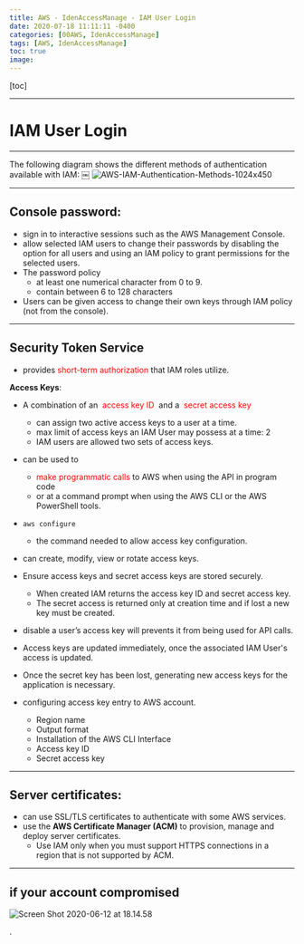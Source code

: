 ```yaml
---
title: AWS - IdenAccessManage - IAM User Login
date: 2020-07-18 11:11:11 -0400
categories: [00AWS, IdenAccessManage]
tags: [AWS, IdenAccessManage]
toc: true
image:
---
```


[toc]

---


# IAM User Login

---

The following diagram shows the different methods of authentication available with IAM:
￼
![AWS-IAM-Authentication-Methods-1024x450](https://i.imgur.com/yAw4RLW.jpg)

---

## Console password:
- sign in to interactive sessions such as the AWS Management Console.
- allow selected IAM users to change their passwords by disabling the option for all users and using an IAM policy to grant permissions for the selected users.
- The password policy
  - at least one numerical character from 0 to 9.
  - contain between 6 to 128 characters
- Users can be given access to change their own keys through IAM policy (not from the console).

---

## Security Token Service
- provides <font color=red> short-term authorization </font> that IAM roles utilize.

**Access Keys**:
- A combination of an <font color=red> access key ID </font> and a <font color=red> secret access key </font>
  - can assign two active access keys to a user at a time.
  - max limit of access keys an IAM User may possess at a time: 2
  - IAM users are allowed two sets of access keys.
- can be used to
  - <font color=red> make programmatic calls </font> to AWS when using the API in program code
  - or at a command prompt when using the AWS CLI or the AWS PowerShell tools.
- `aws configure`
  - the command needed to allow access key configuration.
- can create, modify, view or rotate access keys.
- Ensure access keys and secret access keys are stored securely.
  - When created IAM returns the access key ID and secret access key.
  - The secret access is returned only at creation time and if lost a new key must be created.

- disable a user’s access key will prevents it from being used for API calls.

- Access keys are updated immediately, once the associated IAM User's access is updated.

- Once the secret key has been lost, generating new access keys for the application is necessary.

- configuring access key entry to AWS account.
  - Region name
  - Output format
  - Installation of the AWS CLI Interface
  - Access key ID
  - Secret access key

---

## Server certificates:
- can use SSL/TLS certificates to authenticate with some AWS services.
- use the **AWS Certificate Manager (ACM)** to provision, manage and deploy server certificates.
  - Use IAM only when you must support HTTPS connections in a region that is not supported by ACM.


---


## if your account compromised


![Screen Shot 2020-06-12 at 18.14.58](https://i.imgur.com/wQuXgIF.png)














.
